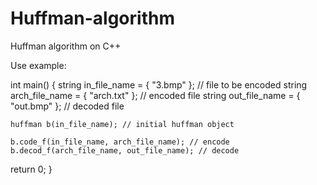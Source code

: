 # Huffman-algorithm
Huffman algorithm on C++

Use example:

  int main() {
  string in_file_name = { "3.bmp" }; // file to be encoded
	string arch_file_name = { "arch.txt" }; // encoded file 
	string out_file_name = { "out.bmp" }; // decoded file
  
	huffman b(in_file_name); // initial huffman object
  
	b.code_f(in_file_name, arch_file_name); // encode 
	b.decod_f(arch_file_name, out_file_name); // decode
  
  return 0;
  }
